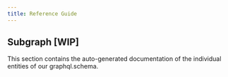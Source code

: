 ```yaml
---
title: Reference Guide
---
```


## Subgraph [WIP]

This section contains the auto-generated documentation of the individual entities of our graphql.schema.
